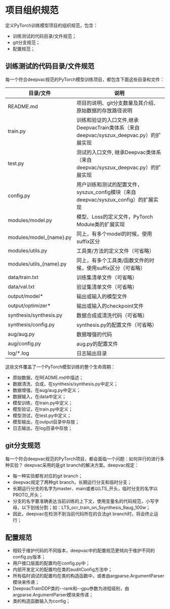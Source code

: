 # 项目组织规范
定义PyTorch训练模型项目的组织规范，包含：
- 训练测试的代码目录/文件规范；
- git分支规范；
- 配置规范；

## 训练测试的代码目录/文件规范
每一个符合deepvac规范的PyTorch模型训练项目，都包含下面这些目录和文件：

|  目录/文件   |  说明   |
|--------------|---------|
|README.md     |项目的说明、git分支数量及其介绍、原始数据的存放路径说明         |
|train.py      |训练和验证的入口文件,继承DeepvacTrain类体系（来自deepvac/syszux_deepvac.py）的扩展实现|
|test.py       |测试的入口文件, 继承Deepvac类体系（来自deepvac/syszux_deepvac.py）的扩展实现|
|config.py     |用户训练和测试的配置文件，syszux_config模块（来自deepvac/syszux_config）的扩展实现|
|modules/model.py | 模型、Loss的定义文件，PyTorch Module类的扩展实现|
|modules/model_{name}.py | 同上，有多个model的时候，使用suffix区分|
|modules/utils.py | 工具类/方法的定义文件（可省略）|
|modules/utils_{name}.py | 同上，有多个工具类/函数文件的时候，使用suffix区分（可省略）|
|data/train.txt | 训练集清单文件（可省略）|
|data/val.txt   | 验证集清单文件（可省略）|
|output/model*  | 输出或输入的模型文件 |
|output/optimizer* | 输出或输入的checkpoint文件 |
|synthesis/synthesis.py| 数据合成或清洗代码（可省略）|
|synthesis/config.py|synthesis.py的配置文件（可省略）|
|aug/aug.py|数据增强的代码|
|aug/config.py|aug.py的配置文件|
|log/*.log    |日志输出目录   |

这些文件覆盖了一个PyTorch模型训练的整个生命周期：
- 原始数据，在README.md中描述；
- 数据清洗、合成，在synthesis/synthesis.py中定义；
- 数据增强，在aug/aug.py中定义；
- 数据输入，在data中定义；
- 模型训练，在train.py中定义；
- 模型验证，在train.py中定义；
- 模型测试，在test.py中定义；
- 模型输出，在output目录中存放；
- 日志输出，在log目录中存放；

## git分支规范
每一个符合deepvac规范的PyTorch项目，都会面临一个问题：如何并行的进行多种实验？
deepvac采用的是git branch的解决方案。deepvac规定：
- 每一种实验都有对应的git branch；
- deepvac规定了两种git branch，长期运行分支和临时分支；
- 长期运行分支的名字为master、main或者以LTS_开头，临时分支的名字以PROTO_开头；
- 分支的名字要准确表达当前训练的上下文，使用变量名的代码规范，小写字母，以下划线分割；如：LTS_ocr_train_on_5synthesis_9aug_100w；
- 因此，deepvac在检测不到当前代码所在的合法git branch时，将会终止运行；


## 配置规范
- 相较于维护代码的不同版本，deepvac中的配置规范更倾向于维护不同的config.py版本；
- 用户接口层面的配置均在config.py中；
- 内部开发定义的配置均在类的auditConfig方法中；
- 所有临时调试的配置均在类的构造函数中，或者由argparse.ArgumentParser模块来传递；
- DeepvacTrainDDP类的--rank和--gpu参数为进程级别，由argparse.ArgumentParser模块来传递；
- 类的构造函数输入为config；